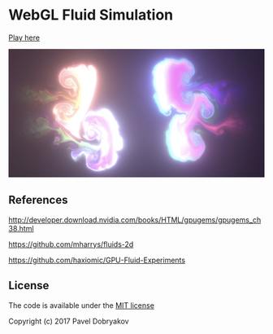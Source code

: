 # WebGL Fluid Simulation

[Play here](https://jaeseonghan.github.io/WebGL-Fluid-Simulation-Test/)

<img src="screenshot.jpg?raw=true" width="880">

## References

http://developer.download.nvidia.com/books/HTML/gpugems/gpugems_ch38.html

https://github.com/mharrys/fluids-2d

https://github.com/haxiomic/GPU-Fluid-Experiments

## License

The code is available under the [MIT license](LICENSE)

Copyright (c) 2017 Pavel Dobryakov
